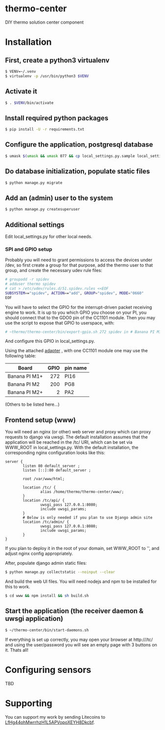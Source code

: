 # thermo-center
DIY thermo solution center component

# Installation

## First, create a python3 virtualenv
```bash
$ VENV=~/.venv
$ virtualenv -p /usr/bin/python3 $VENV
```

## Activate it
```bash
$ . $VENV/bin/activate
```

## Install required python packages
```bash
$ pip install -U -r requirements.txt
```

## Configure the application, postgresql database
```bash
$ umask $(umask && umask 077 && cp local_settings.py.sample local_settings.py)
```

## Do database initialization, populate static files
```bash
$ python manage.py migrate
```

## Add an (admin) user to the system
```bash
$ python manage.py createsuperuser
```

## Additional settings
Edit local_settings.py for other local needs.

### SPI and GPIO setup

Probably you will need to grant permissions to access the devices under /dev, so first create a group for that purpose, add the thermo user to that group, and create the necessary udev rule files:
```bash
# groupadd -r spidev
# adduser thermo spidev
# cat > /etc/udev/rules.d/51.spidev.rules <<EOF
SUBSYSTEM=="spidev", ACTION=="add", GROUP="spidev", MODE="0660"
EOF
```

You will have to select the GPIO for the interrupt-driven packet receiving engine to work. It is up to you which GPIO you choose on your PI, you should connect that to the GDO0 pin of the CC1101 module.
Then you may use the script to expose that GPIO to userspace, with:
```bash
# ~thermo/thermo-center/bin/export-gpio.sh 272 spidev in # Banana PI M1+ GPIO
```

And configure this GPIO in local_settings.py.

Using the attached [adapter](./simple-adapter/) , with one CC1101 module one may use the following table:

| Board | GPIO | pin name |
|-------|-----:|----------|
| Banana PI M1+ | 272 | PI16 |
| Banana PI M2 | 200 | PG8 |
| Banana PI M2+ | 2 | PA2 |

(Others to be listed here...)

## Frontend setup (www)
You will need an nginx (or other) web server and proxy which can proxy requests to django via uwsgi. The default installation assumes that the application will be reached in the /tc/ URI, which can be set via WWW_ROOT in local_settings.py.
With the default installation, the corresponding nginx configuration looks like this:
```
server {
        listen 80 default_server ;
        listen [::]:80 default_server ;

        root /var/www/html;

        location /tc/ {
                alias /home/thermo/thermo-center/www/;
        }
        location /tc/api/ {
                uwsgi_pass 127.0.0.1:8080;
                include uwsgi_params;
        }
        # Below is only needed if you plan to use Django admin site
        location /tc/admin/ {
                uwsgi_pass 127.0.0.1:8080;
                include uwsgi_params;
        }
}
```

If you plan to deploy it in the root of your domain, set WWW_ROOT to '', and adjust nginx config appropriately.

After, populate django admin static files:
```bash
$ python manage.py collectstatic --noinput --clear
```

And build the web UI files. You will need nodejs and npm to be installed for this to work.
```bash
$ cd www && npm install && sh build.sh
```

## Start the application (the receiver daemon & uwsgi application)
```bash
$ ~/thermo-center/bin/start-daemons.sh
```

If everything is set up correctly, you may open your browser at http://<domain or ip>/tc/ and using the user/password you will see an empty page with 3 buttons on it. Thats all!

# Configuring sensors
TBD

# Supporting
You can support my work by sending Litecoins to [LfHg44ohMwrrhzH1L5APVopoXEYH8Dkcbf].

[LfHg44ohMwrrhzH1L5APVopoXEYH8Dkcbf]: litecoin:LfHg44ohMwrrhzH1L5APVopoXEYH8Dkcbf
